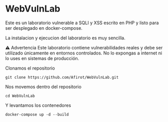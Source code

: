 # WebVulnLab
Este es un laboratorio vulnerable a SQLI y XSS escrito en PHP y listo para ser desplegado en docker-compose.

La instalacion y ejecucion del laboratorio es muy sencilla.

⚠️ Advertencia
Este laboratorio contiene vulnerabilidades reales y debe ser utilizado únicamente en entornos controlados. No lo expongas a internet ni lo uses en sistemas de producción.

Clonamos el repositorio

`git clone https://github.com/Afirot/WebVulnLab.git`

Nos movemos dentro del repositorio

```cd WebVulnLab```

Y levantamos los contenedores

`docker-compose up -d --build`
